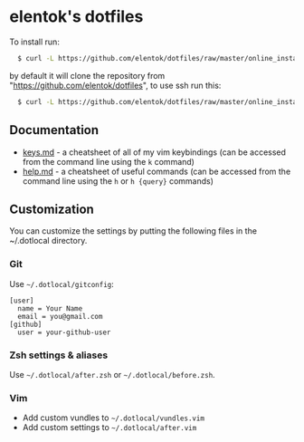 elentok's dotfiles
=======================

To install run:

```bash
  $ curl -L https://github.com/elentok/dotfiles/raw/master/online_install.sh | bash
```

by default it will clone the repository from "https://github.com/elentok/dotfiles",
to use ssh run this:

```bash
  $ curl -L https://github.com/elentok/dotfiles/raw/master/online_install.sh | bash -s use-ssh
```

## Documentation

* [keys.md](docs/keys.md) - a cheatsheet of all of my vim keybindings
  (can be accessed from the command line using the `k` command)
* [help.md](docs/help.md) - a cheatsheet of useful commands
  (can be accessed from the command line using the `h` or `h {query}` commands)

Customization
--------------

You can customize the settings by putting the following files in the ~/.dotlocal directory.

### Git

Use `~/.dotlocal/gitconfig`:

```gitconfig
[user]
  name = Your Name
  email = you@gmail.com
[github]
  user = your-github-user
```

### Zsh settings & aliases

Use `~/.dotlocal/after.zsh` or `~/.dotlocal/before.zsh`.

### Vim

* Add custom vundles to `~/.dotlocal/vundles.vim`
* Add custom settings to `~/.dotlocal/after.vim`
